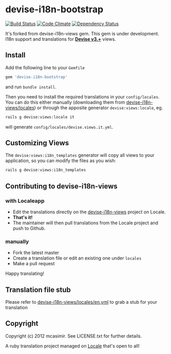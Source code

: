 # devise-i18n-bootstrap

[![Build Status](https://travis-ci.org/nyjt/devise-i18n-bootstrap.svg?branch=refactoring)](https://travis-ci.org/nyjt/devise-i18n-bootstrap)
[![Code Climate](https://codeclimate.com/github/nyjt/devise-i18n-bootstrap.png)](https://codeclimate.com/github/nyjt/devise-i18n-bootstrap)
[![Dependency Status](https://gemnasium.com/nyjt/devise-i18n-bootstrap.svg)](https://gemnasium.com/nyjt/devise-i18n-bootstrap)

It's forked from devise-i18n-views gem. This gem is under development. I18n support and translations for **[Devise v3.+](https://github.com/plataformatec/devise)** views.

## Install

Add the following line to your `Gemfile`

``` rb
gem 'devise-i18n-bootstrap'
```

and run `bundle install`.

Then you need to install the required translations in your `config/locales`. You can do this either manually (downloading them from [devise-i18n-views/locales](https://github.com/mcasimir/devise-i18n-views/tree/master/locales)) or through the apposite generator `devise:views:locale`, eg.

``` sh
rails g devise:views:locale it
```

will generate `config/locales/devise.views.it.yml`.

## Customizing Views

The `devise:views:i18n_templates` generator will copy all views to your application, so you can modify the files as you wish:

``` sh
rails g devise:views:i18n_templates
```

## Contributing to devise-i18n-views
### with Localeapp

- Edit the translations directly on the [devise-i18n-views](http://www.localeapp.com/projects/public?search=devise-i18n-views) project on Locale.
- **That's it!**
- The maintainer will then pull translations from the Locale project and push to Github.

### manually

* Fork the latest master
* Create a translation file or edit an existing one under `locales`
* Make a pull request

Happy translating!

## Translation file stub

Please refer to [devise-i18n-views/locales/en.yml](https://github.com/mcasimir/devise-i18n-views/blob/master/locales/en.yml) to grab a stub for your translation

## Copyright

Copyright (c) 2012 mcasimir. See LICENSE.txt for
further details.

A ruby translation project managed on [Locale](http://www.localeapp.com/) that's open to all!
